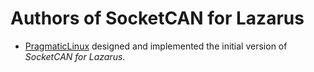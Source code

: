 # Authors of SocketCAN for Lazarus

  * [PragmaticLinux](https://www.pragmaticlinux.com/) designed and implemented the initial version of *SocketCAN for Lazarus*.
